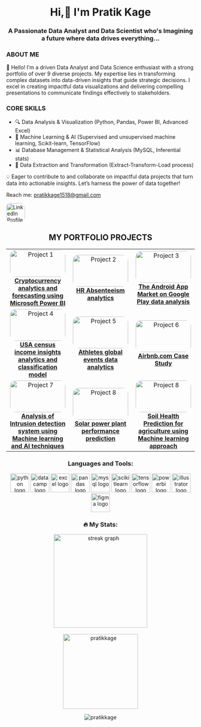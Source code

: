 <h1 align="center">Hi,👋 I'm Pratik Kage</h1>

<h3 align="center">A Passionate Data Analyst and Data Scientist who's Imagining a future where data drives everything...</h3>

<h3 align="left">ABOUT ME</h3>
<p align="left">
👋 Hello! I’m a driven Data Analyst and Data Science enthusiast with a strong portfolio of over 9 diverse projects. My expertise lies in transforming complex datasets into data-driven insights that guide strategic decisions. I excel in creating impactful data visualizations and delivering compelling presentations to communicate findings effectively to stakeholders.

<h3 💼 align='left' > CORE SKILLS </h3>
<ul>
    <li>🔍 Data Analysis & Visualization (Python, Pandas, Power BI, Advanced Excel)</li>
    <li>🤖 Machine Learning & AI (Supervised and unsupervised machine learning, Scikit-learn, TensorFlow)</li>
    <li>📊 Database Management & Statistical Analysis (MySQL, Inferential stats)</li>
    <li>🔄 Data Extraction and Transformation (Extract-Transform-Load process)</li>
</ul>

💡 Eager to contribute to and collaborate on impactful data projects that turn data into actionable insights. Let’s harness the power of data together!</p>

Reach me: pratikkage1518@gmail.com
</p>
<a href="https://www.linkedin.com/in/kage1/" target="_blank">
    <img src="https://encrypted-tbn0.gstatic.com/images?q=tbn:ANd9GcRokEYt0yyh6uNDKL8uksVLlhZ35laKNQgZ9g&s" alt="LinkedIn Profile" width="50" height="50" style="border-radius: 10px;">
</a>

<h2 align="center"> MY PORTFOLIO PROJECTS </h2>
<table align="center">
  <tr>
    <td align="center" width="245"> <!-- Reduced width -->
      <a href="https://github.com/Pratikkage/Cryptocurrency-market-analytics-and-forecasting-using-Microsoft-Power-BI" target="_blank">
        <img src="https://encrypted-tbn0.gstatic.com/images?q=tbn:ANd9GcRRdDquzTx82Y86j3i9ORXQMG9O16EfDWoSmg&s" alt="Project 1" width="148.5" height="72" style="border-radius: 15px;"/> <!-- Reduced image size -->
        <br><strong>Cryptocurrency analytics and forecasting using Microsoft Power BI</strong>
      </a>
    </td>
    <td align="center" width="245"> <!-- Reduced width -->
      <a href="https://github.com/Pratikkage/HR-Absenteeism-Analytics" target="_blank">
        <img src="https://media.istockphoto.com/id/603310486/photo/three-departments-working-towards-one-goal.jpg?s=612x612&w=0&k=20&c=Q3SUc763P_Qhn-fclAQCaZlJE0RQWCmo3Z_5TpBN8Ds=" alt="Project 2" width="148.5" height="85" style="border-radius: 15px;"/> <!-- Reduced image size -->
        <br><strong>HR Absenteeism analytics</strong>
      </a>
    </td>
    <td align="center" width="245"> <!-- Reduced width -->
      <a href="https://github.com/Pratikkage/Android-app-market-on-Google-play-store-data-analytics" target="_blank">
        <img src="https://static1.pocketlintimages.com/wordpress/wp-content/uploads/wm/127558-apps-news-how-to-install-the-google-play-store-on-an-android-phone-or-tablet-that-doesnt-have-it-image1-tphdngxs9w.jpg" alt="Project 3" width="148.5" height="85" style="border-radius: 15px;"/> <!-- Reduced image size -->
        <br><strong>The Android App Market on Google Play data analysis</strong>
      </a>
    </td>
  </tr>
  <tr>
    <td align="center" width="245"> <!-- Reduced width -->
      <a href="https://github.com/Pratikkage/USA-Census-Income-Insights-Comprehensive-Analysis-and-Classification-Model" target="_blank">
        <img src="https://willowresearch.com/wp-content/uploads/2019/06/US-People-Map.jpg" alt="Project 4" width="148.5" height="85" style="border-radius: 15px;"/> <!-- Reduced image size -->
        <br><strong>USA census income insights analytics and classification model </strong>
      </a>
    </td>
    <td align="center" width="245"> <!-- Reduced width -->
      <a href='https://github.com/Pratikkage/Athlete-global-events-trend-Data-Analysis' target="_blank">
        <img src="https://img.olympics.com/images/image/private/t_s_pog_staticContent_hero_xs_2x/f_auto/primary/hiuf5ahd3cbhr11q6m5m" alt="Project 5" width="148.5" height="85" style="border-radius: 15px;"/> <!-- Reduced image size -->
        <br><strong>Athletes global events data analytics</strong>
      </a>
    </td>
    <td align="center" width="245"> <!-- Reduced width -->
      <a href="https://github.com/Pratikkage/Airbnb-Case_study" target="_blank">
        <img src="https://static.startuptalky.com/2021/11/Airbnb-Success-Story-StartupTalky-1.jpg" alt="Project 6" width="148.5" height="85" style="border-radius: 15px;"/> <!-- Reduced image size -->
        <br><strong>Airbnb.com Case Study</strong>
      </a>
    </td>
  </tr>
  <tr>
    <td align="center" width="245"> <!-- Reduced width -->
      <a href="https://github.com/Pratikkage/Analysis-of-Intrusion-detection-system-using-Machine-learning" target="_blank">
        <img src="https://media.licdn.com/dms/image/C5612AQHjsBVD_QF3yw/article-cover_image-shrink_600_2000/0/1520132412135?e=2147483647&v=beta&t=u3gEZ5qUCZQTGyDXMrn6F9IC-BX96_TBKkpNpgaUHB0" alt="Project 7" width="148.5" height="85" style="border-radius: 15px;"/> <!-- Reduced image size -->
        <br><strong>Analysis of Intrusion detection system using Machine learning and AI techniques</strong>
      </a>
    </td>
    <td align="center" width="245"> <!-- Reduced width -->
      <a href="https://github.com/pratikkage/project8" target="_blank">
        <img src="https://www.drvijaymalik.com/wp-content/uploads/2022/09/Solar-power-plant-business-analysis.jpg" alt="Project 8" width="148.5" height="85" style="border-radius: 15px;"/> <!-- Reduced image size -->
        <br><strong>Solar power plant performance prediction</strong>
      </a>
    </td>
    <td align="center" width="245"> <!-- Reduced width -->
      <a href="https://github.com/Pratikkage/Soil-health-prediction-using-machine-learning-approcah" target="_blank">
        <img src="https://ocia.org/wp-content/uploads/2023/08/OCIA-Cover-1080x675.jpg" alt="Project 8" width="148.5" height="85" style="border-radius: 15px;"/> <!-- Reduced image size -->
        <br><strong>Soil Health Prediction for agriculture using Machine learning approach </strong>
      </a>
    </td>
  </tr>
</table>

<h3 align="center">Languages and Tools:</h3>
<div align="center">
  <img src="https://cdn.jsdelivr.net/gh/devicons/devicon/icons/python/python-original.svg" height="50" alt="python logo" />
  <img src="https://images.datacamp.com/image/upload/v1724169856/image_ff55d03003.png" height="50" alt="datacamp logo" />
  <img src="https://img.freepik.com/premium-vector/microsoft-excel-logo-spreadsheet-program-microsoft-office-365-logotype-microsoft-corporation-software-editorial_661108-17045.jpg" height="50" alt="excel logo" />
  <img src= "https://cdn.jsdelivr.net/gh/devicons/devicon/icons/pandas/pandas-original.svg" height="50" alt="pandas logo" />
  <img src="https://cdn.jsdelivr.net/gh/devicons/devicon/icons/mysql/mysql-original.svg" height="50" alt="mysql logo" />
  <img src="https://cdn.jsdelivr.net/gh/devicons/devicon/icons/scikitlearn/scikitlearn-original.svg" height="50" alt="scikitlearn logo" />
  <img src="https://cdn.jsdelivr.net/gh/devicons/devicon/icons/tensorflow/tensorflow-original.svg" height="50" alt="tensorflow logo" />
  <img src="https://cdn.jsdelivr.net/gh/devicons/devicon/icons/powerbi/powerbi-original.svg" height="50" alt="powerbi logo" />
  <img src="https://cdn.jsdelivr.net/gh/devicons/devicon/icons/illustrator/illustrator-plain.svg" height="50" alt="illustrator logo" />
  <img src="https://cdn.jsdelivr.net/gh/devicons/devicon/icons/figma/figma-original.svg" height="50" alt="figma logo" />
</div>


<h3 align="center">🔥 My Stats:</h3>
<div align="center">
  <img src="https://streak-stats.demolab.com?user=Pratikkage&locale=en&mode=daily&theme=dark&hide_border=false&border_radius=5&order=3" height="250" alt="streak graph" />
  <br><br>
  <img src="https://github-readme-stats.vercel.app/api?username=pratikkage&show_icons=true&locale=en" alt="pratikkage" height="200" />
</div>

<p align="center">
  <img src="https://komarev.com/ghpvc/?username=pratikkage&label=Profile%20views&color=0e75b6&style=flat" alt="pratikkage" />
</p> 
